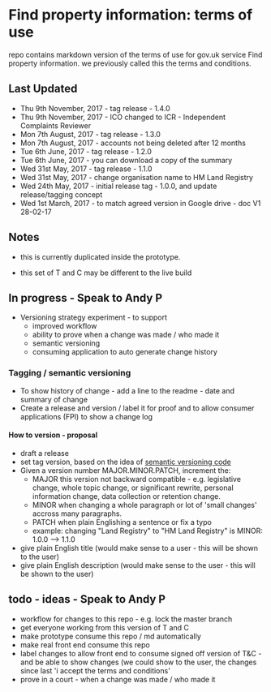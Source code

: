 # Find property information: terms of use

repo contains markdown version of the terms of use for gov.uk service Find property information.
we previously called this the terms and conditions.

## Last Updated
* Thu 9th November, 2017 - tag release - 1.4.0
* Thu 9th November, 2017 - ICO changed to ICR - Independent Complaints Reviewer
* Mon 7th August, 2017 - tag release - 1.3.0
* Mon 7th August, 2017 - accounts not being deleted after 12 months
* Tue 6th June, 2017 - tag release - 1.2.0
* Tue 6th June, 2017 - you can download a copy of the summary
* Wed 31st May, 2017 - tag release - 1.1.0
* Wed 31st May, 2017 - change organisation name to HM Land Registry
* Wed 24th May, 2017 - initial release tag - 1.0.0, and update release/tagging concept
* Wed 1st March, 2017 - to match agreed version in Google drive - doc V1 28-02-17

## Notes
* this is currently duplicated inside the prototype.

* this set of T and C may be different to the live build 

## In progress - Speak to Andy P
* Versioning strategy experiment - to support
	* improved workflow
	* ability to prove when a change was made / who made it
	* semantic versioning
	* consuming application to auto generate change history

### Tagging / semantic versioning
* To show history of change - add a line to the readme - date and summary of change
* Create a release and version / label it for proof and to allow consumer applications (FPI) to show a change log

#### How to version - proposal
* draft a release
* set tag version, based on the idea of [semantic versioning code](http://semver.org)
* Given a version number MAJOR.MINOR.PATCH, increment the:
	* MAJOR this version not backward compatible - e.g. legislative change, whole topic change, or significant rewrite, personal information change, data collection or retention change.
	* MINOR when changing a whole paragraph or lot of 'small changes' accross many paragraphs. 
	* PATCH when plain Englishing a sentence or fix a typo
	* example: changing "Land Registry" to "HM Land Registry" is MINOR: 1.0.0 --> 1.1.0
* give plain English title (would make sense to a user - this will be shown to the user)
* give plain English description (would make sense to the user - this will be shown to the user)



## todo - ideas - Speak to Andy P
* workflow for changes to this repo - e.g. lock the master branch
* get everyone working from this version of T and C
* make prototype consume this repo / md automatically
* make real front end consume this repo
* label changes to allow front end to consume signed off version of T&C - and be able to show changes (we could show to the user, the changes since last 'i accept the terms and conditions'
* prove in a court - when a change was made / who made it